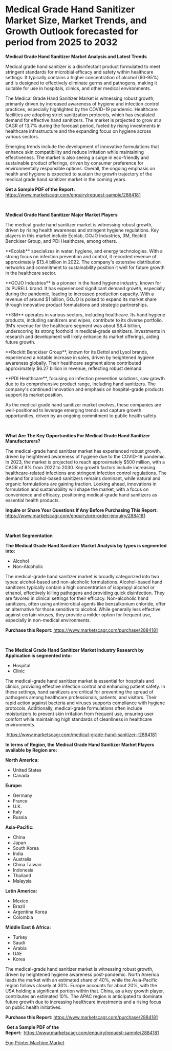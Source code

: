 <p><h1>Medical Grade Hand Sanitizer Market Size, Market Trends, and Growth Outlook forecasted for period from 2025 to 2032</h1></p><p><strong>Medical Grade Hand Sanitizer Market Analysis and Latest Trends</strong></p>
<p><p>Medical grade hand sanitizer is a disinfectant product formulated to meet stringent standards for microbial efficacy and safety within healthcare settings. It typically contains a higher concentration of alcohol (60-95%) and is designed to effectively eliminate germs and pathogens, making it suitable for use in hospitals, clinics, and other medical environments.</p><p>The Medical Grade Hand Sanitizer Market is witnessing robust growth, primarily driven by increased awareness of hygiene and infection control practices, especially highlighted by the COVID-19 pandemic. Healthcare facilities are adopting strict sanitization protocols, which has escalated demand for effective hand sanitizers. The market is projected to grow at a CAGR of 13.7% during the forecast period, fueled by rising investments in healthcare infrastructure and the expanding focus on hygiene across various sectors. </p><p>Emerging trends include the development of innovative formulations that enhance skin compatibility and reduce irritation while maintaining effectiveness. The market is also seeing a surge in eco-friendly and sustainable product offerings, driven by consumer preference for environmentally responsible options. Overall, the ongoing emphasis on health and hygiene is expected to sustain the growth trajectory of the medical grade hand sanitizer market in the coming years.</p></p>
<p><strong>Get a Sample PDF of the Report:&nbsp;</strong> <a href="https://www.marketscagr.com/enquiry/request-sample/2884181?utm_campaign=3308&utm_medium=2&utm_source=Github&utm_content=ia&utm_term=13032025&utm_id=medical-grade-hand-sanitizer">https://www.marketscagr.com/enquiry/request-sample/2884181</a></p>
<p>&nbsp;</p>
<p><strong>Medical Grade Hand Sanitizer Major Market Players</strong></p>
<p><p>The medical grade hand sanitizer market is witnessing robust growth, driven by rising health awareness and stringent hygiene regulations. Key players in this market include Ecolab, GOJO Industries, 3M, Reckitt Benckiser Group, and PDI Healthcare, among others.</p><p>**Ecolab** specializes in water, hygiene, and energy technologies. With a strong focus on infection prevention and control, it recorded revenue of approximately $13.4 billion in 2022. The company's extensive distribution networks and commitment to sustainability position it well for future growth in the healthcare sector.</p><p>**GOJO Industries** is a pioneer in the hand hygiene industry, known for its PURELL brand. It has experienced significant demand growth, especially during the pandemic, leading to increased production capacity. With a revenue of around $1 billion, GOJO is poised to expand its market share through innovative product formulations and strategic partnerships.</p><p>**3M** operates in various sectors, including healthcare. Its hand hygiene products, including sanitizers and wipes, contribute to its diverse portfolio. 3M’s revenue for the healthcare segment was about $8.4 billion, underscoring its strong foothold in medical-grade sanitizers. Investments in research and development will likely enhance its market offerings, aiding future growth.</p><p>**Reckitt Benckiser Group**, known for its Dettol and Lysol brands, experienced a notable increase in sales, driven by heightened hygiene awareness globally. Their healthcare segment alone contributed approximately $6.27 billion in revenue, reflecting robust demand.</p><p>**PDI Healthcare**, focusing on infection prevention solutions, saw growth due to its comprehensive product range, including hand sanitizers. The company's continued innovation and emphasis on hospital-grade products support its market position.</p><p>As the medical grade hand sanitizer market evolves, these companies are well-positioned to leverage emerging trends and capture growth opportunities, driven by an ongoing commitment to public health safety.</p></p>
<p>&nbsp;</p>
<p><strong>What Are The Key Opportunities For Medical Grade Hand Sanitizer Manufacturers?</strong></p>
<p><p>The medical-grade hand sanitizer market has experienced robust growth, driven by heightened awareness of hygiene due to the COVID-19 pandemic. In 2023, the market is projected to reach approximately $500 million, with a CAGR of 8% from 2022 to 2030. Key growth factors include increasing healthcare-related infections and stringent infection control regulations. The demand for alcohol-based sanitizers remains dominant, while natural and organic formulations are gaining traction. Looking ahead, innovations in formulation and sustainability will shape the market, with a focus on convenience and efficacy, positioning medical-grade hand sanitizers as essential health products.</p></p>
<p><strong>Inquire or Share Your Questions If Any Before Purchasing This Report:</strong> <a href="https://www.marketscagr.com/enquiry/pre-order-enquiry/2884181?utm_campaign=3308&utm_medium=2&utm_source=Github&utm_content=ia&utm_term=13032025&utm_id=medical-grade-hand-sanitizer">https://www.marketscagr.com/enquiry/pre-order-enquiry/2884181</a></p>
<p>&nbsp;</p>
<p><strong>Market Segmentation</strong></p>
<p><strong>The Medical Grade Hand Sanitizer Market Analysis by types is segmented into:</strong></p>
<p><ul><li>Alcohol</li><li>Non-Alcoholic</li></ul></p>
<p><p>The medical-grade hand sanitizer market is broadly categorized into two types: alcohol-based and non-alcoholic formulations. Alcohol-based hand sanitizers typically contain a high concentration of isopropyl alcohol or ethanol, effectively killing pathogens and providing quick disinfection. They are favored in clinical settings for their efficacy. Non-alcoholic hand sanitizers, often using antimicrobial agents like benzalkonium chloride, offer an alternative for those sensitive to alcohol. While generally less effective against certain viruses, they provide a milder option for frequent use, especially in non-medical environments.</p></p>
<p><strong>Purchase this Report:&nbsp;</strong><a href="https://www.marketscagr.com/purchase/2884181?utm_campaign=3308&utm_medium=2&utm_source=Github&utm_content=ia&utm_term=13032025&utm_id=medical-grade-hand-sanitizer">https://www.marketscagr.com/purchase/2884181</a></p>
<p>&nbsp;</p>
<p><strong>The Medical Grade Hand Sanitizer Market Industry Research by Application is segmented into:</strong></p>
<p><ul><li>Hospital</li><li>Clinic</li></ul></p>
<p><p>The medical-grade hand sanitizer market is essential for hospitals and clinics, providing effective infection control and enhancing patient safety. In these settings, hand sanitizers are critical for preventing the spread of pathogens among healthcare professionals, patients, and visitors. Their rapid action against bacteria and viruses supports compliance with hygiene protocols. Additionally, medical-grade formulations often include moisturizers to prevent skin irritation from frequent use, ensuring user comfort while maintaining high standards of cleanliness in healthcare environments.</p></p>
<p><a href="https://www.marketscagr.com/medical-grade-hand-sanitizer-r2884181?utm_campaign=3308&utm_medium=2&utm_source=Github&utm_content=ia&utm_term=13032025&utm_id=medical-grade-hand-sanitizer">&nbsp;https://www.marketscagr.com/medical-grade-hand-sanitizer-r2884181</a></p>
<p><strong>In terms of Region, the Medical Grade Hand Sanitizer Market Players available by Region are:</strong></p>
<p>
    <p> <strong> North America: </strong>
        <ul>
            <li>United States</li>
            <li>Canada</li>
        </ul>
        </p> 
    <p> <strong> Europe: </strong>
        <ul>
            <li>Germany</li>
            <li>France</li>
            <li>U.K.</li>
            <li>Italy</li>
            <li>Russia</li>
        </ul>
        </p> 
    <p> <strong> Asia-Pacific: </strong>
        <ul>
            <li>China</li>
            <li>Japan</li>
            <li>South Korea</li>
            <li>India</li>
            <li>Australia</li>
            <li>China Taiwan</li>
            <li>Indonesia</li>
            <li>Thailand</li>
            <li>Malaysia</li>
        </ul>
        </p> 
    <p> <strong> Latin America: </strong>
        <ul>
            <li>Mexico</li>
            <li>Brazil</li>
            <li>Argentina Korea</li>
            <li>Colombia</li>
        </ul>
        </p> 
    <p> <strong> Middle East & Africa: </strong>
        <ul>
            <li>Turkey</li>
            <li>Saudi</li>
            <li>Arabia</li>
            <li>UAE</li>
            <li>Korea</li>
        </ul>
    </p>
    </p>
<p><p>The medical-grade hand sanitizer market is witnessing robust growth, driven by heightened hygiene awareness post-pandemic. North America leads the market with an estimated share of 40%, while the Asia-Pacific region follows closely at 30%. Europe accounts for about 20%, with the USA holding a significant portion within that. China, as a key growth player, contributes an estimated 10%. The APAC region is anticipated to dominate future growth due to increasing healthcare investments and a rising focus on public health initiatives.</p></p>
<p><strong>Purchase this Report: </strong><a href="https://www.marketscagr.com/purchase/2884181?utm_campaign=3308&utm_medium=2&utm_source=Github&utm_content=ia&utm_term=13032025&utm_id=medical-grade-hand-sanitizer">https://www.marketscagr.com/purchase/2884181</a></p>
<p>&nbsp;<strong>Get a Sample PDF of the Report:&nbsp;&nbsp;</strong><a href="https://www.marketscagr.com/enquiry/request-sample/2884181?utm_campaign=3308&utm_medium=2&utm_source=Github&utm_content=ia&utm_term=13032025&utm_id=medical-grade-hand-sanitizer">https://www.marketscagr.com/enquiry/request-sample/2884181</a></p>
<p><strong></strong></p>
<p><p><a href="https://github.com/nacrehuipie/Market-Research-Report-List-1/blob/main/egg-printer-machine-market.md?utm_campaign=3308&utm_medium=2&utm_source=Github&utm_content=ia&utm_term=13032025&utm_id=medical-grade-hand-sanitizer">Egg Printer Machine Market</a></p></p>